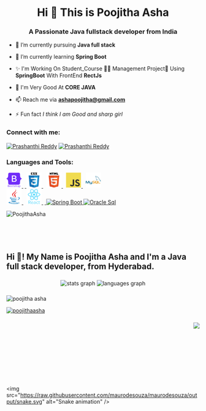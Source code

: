 <h1 align="center">Hi 👋 This is  Poojitha Asha </h1>
<h3 align="center">A Passionate  Java fullstack developer from India</h3>


- 🔭 I’m currently pursuing  **Java full stack**

- 🌱 I’m currently learning **Spring Boot**
- ✨ I'm Working On Student_Course 👩‍🎓 Management Project🧾 Using **SpringBoot**  With FrontEnd **RectJs** 

- 💬 I'm Very Good At **CORE JAVA**

- 📫 Reach me via **ashapoojitha@gmail.com**

- ⚡ Fun fact *I think I am Good and sharp girl*

<h3 align="left">Connect with me:</h3>
<p align="left">

<div>
<a href="https://www.linkedin.com/in/Poojitha Asha-56b868241/?lipi=urn%3Ali%3Apage%3Ad_flagship3_profile_view_base%3BA%2Foi4e%2BDTO673cPN4F%2BnSw%3D%3D" target="blank"><img align="center" src="https://raw.githubusercontent.com/rahuldkjain/github-profile-readme-generator/master/src/images/icons/Social/linked-in-alt.svg" alt="Prashanthi Reddy" height="30" width="40" /></a>
<a href="https://web.telegram.org/a/" target="blank"><img align="center" src="https://upload.wikimedia.org/wikipedia/commons/8/82/Telegram_logo.svg" alt="Prashanthi Reddy" height="30" width="40" /></a>

</div>

</p>

<h3 align="left">Languages and Tools:</h3>
<p align="left"> <a href="https://getbootstrap.com" target="_blank" rel="noreferrer"> <img src="https://raw.githubusercontent.com/devicons/devicon/master/icons/bootstrap/bootstrap-plain-wordmark.svg" alt="bootstrap" width="40" height="40"/> </a>&nbsp;<a href="https://www.w3schools.com/css/" target="_blank" rel="noreferrer"> <img src="https://raw.githubusercontent.com/devicons/devicon/master/icons/css3/css3-original-wordmark.svg" alt="css3" width="40" height="40"/> </a>&nbsp;  <a href="https://www.w3.org/html/" target="_blank" rel="noreferrer"> <img src="https://raw.githubusercontent.com/devicons/devicon/master/icons/html5/html5-original-wordmark.svg" alt="html5" width="40" height="40"/> </a>&nbsp; <a href="https://developer.mozilla.org/en-US/docs/Web/JavaScript" target="_blank" rel="noreferrer"> <img src="https://raw.githubusercontent.com/devicons/devicon/master/icons/javascript/javascript-original.svg" alt="javascript" width="40" height="40"/> </a> &nbsp; <a href="https://www.mysql.com/" target="_blank" rel="noreferrer"> <img src="https://raw.githubusercontent.com/devicons/devicon/master/icons/mysql/mysql-original-wordmark.svg" alt="mysql" width="40" height="40"/> </a>
  <br> <a href="https://www.java.com" target="_blank" rel="noreferrer"> <img src="https://raw.githubusercontent.com/devicons/devicon/master/icons/java/java-original.svg" alt="java" width="40" height="40"/> </a>&nbsp; <a href="https://reactjs.org/" target="_blank" rel="noreferrer"> <img src="https://raw.githubusercontent.com/devicons/devicon/master/icons/react/react-original-wordmark.svg" alt="react" width="40" height="40"/> </a>&nbsp;<a href="https://spring.io/projects/spring-boot" target="_blank">
  <img src="https://www.heatware.net/wp-content/uploads/spring-boot.png" alt="Spring Boot" width="100" />
</a>

<a href="https://www.oracle.com/database/technologies/appdev/sql.html " target="_blank">
  <img src="https://upload.wikimedia.org/wikipedia/commons/5/50/Oracle_logo.svg"alt="Oracle Sql" width="80" />
</a>

</p>

<p><img align="left" src="https://github-readme-stats.vercel.app/api/top-langs?username=PoojithaAsha&show_icons=true&locale=en&layout=compact" alt="PoojithaAsha" /></p>
<br>

<p>&nbsp;</p>
<br>
<h2 align="left">Hi 👋! My Name is Poojitha Asha and I'm a Java full stack developer, from Hyderabad.</h2>

###

<div align="center">
  <img src="https://github-readme-stats.vercel.app/api?username=maurodesouza&hide_title=false&hide_rank=false&show_icons=true&include_all_commits=true&count_private=true&disable_animations=false&theme=dracula&locale=en&hide_border=false" height="150" alt="stats graph"  />
  <img src="https://github-readme-stats.vercel.app/api/top-langs?username=maurodesouza&locale=en&hide_title=false&layout=compact&card_width=320&langs_count=5&theme=dracula&hide_border=false" height="150" alt="languages graph"  />
</div>


###

###

<p align="left"> <img src="https://komarev.com/ghpvc/?username=PoojithaAsha&label=Profile%20views&color=0e75b6&style=flat" alt="poojitha asha" /> </p>

<p align="left"> <a href="https://github.com/ryo-ma/github-profile-trophy"><img src="https://github-profile-trophy.vercel.app/?username=PoojithaAsha" alt="poojithaasha" /></a> </p>

###

<img align="right" height="150" src="https://i.imgflip.com/65efzo.gif"  />

###

###

<br clear="both">

<img src="https://raw.githubusercontent.com/maurodesouza/maurodesouza/output/snake.svg" alt="Snake animation" />

###
